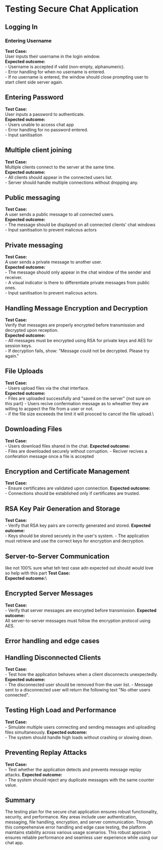 # Testing Secure Chat Application
## Logging In
### Entering Username
**Test Case:**\
User inputs their username in the login window.\
**Expected outcome:**\
    - Username is accepted if valid (non-empty, alphanumeric).\
    - Error handling for when no username is entered.\
    - If no username is entered, the window should close prompting user to start client side server again.

## Entering Password
**Test Case:**\
User inputs a password to authenticate.\
**Expected outcome:**\
    - Users unable to access chat app\
    - Error handling for no password entered.\
    - Input sanitisation

## Multiple client joining
**Test Case:**\
Multiple clients connect to the server at the same time.\
**Expected outcome:**\
    - All clients should appear in the connected users list.\
    - Server should handle multiple connections without dropping any.

## Public messaging
**Test Case:**\
A user sends a public message to all connected users.\
**Expected outcome:**\
    - The message should be displayed on all connected clients' chat windows\
    - Input sanitisation to prevent malicous actors

## Private messaging
**Test Case:**\
A user sends a private message to another user.\
**Expected outcome:**\
    - The message should only appear in the chat window of the sender and receiver.\
    - A visual indicator is there to differentiate private messages from public ones.\
    - Input sanitisation to prevent malicous actors.

## Handling Message Encryption and Decryption
**Test Case:**\
Verify that messages are properly encrypted before transmission and decrypted upon reception.\
**Expected outcome:**\
    - All messages must be encrypted using RSA for private keys and AES for session keys.\
    - If decryption fails, show: "Message could not be decrypted. Please try again."
## File Uploads
**Test Case:**\
    - Users upload files via the chat interface.\
**Expected outcome:**\
    - Files are uploaded successfully and "saved on the server" {not sure on this part}
    - Users recive confermation message as to wheather they are willing to acppect the file from       a user or not.\
    - if the file size exceeeds the limit it will prooced to cancel the file upload.\
## Downloading Files
**Test Case:**\
    - Users download files shared in the chat.
**Expected outcome:**\
    - Files are downloaded securely without corruption.
    - Reciver recives a conferation message once a file is accepted
##  Encryption and Certificate Management
**Test Case:**\
    - Ensure certificates are validated upon connection.
**Expected outcome:**\
    - Connections should be established only if certificates are trusted.
## RSA Key Pair Generation and Storage
**Test Case:**\
    - Verify that RSA key pairs are correctly generated and stored.
**Expected outcome:**\
    - Keys should be stored securely in the user's system.
    - The application must retrieve and use the correct keys for encryption and decryption.

## Server-to-Server Communication
like not 100% sure what teh test case adn expected out should would love so help with this part
**Test Case:**\
**Expected outcome:**\

## Encrypted Server Messages
**Test Case:**\
    - Verify that server messages are encrypted before transmission.
**Expected outcome:**\
All server-to-server messages must follow the encryption protocol using AES.
## Error handling and edge cases
## Handling Disconnected Clients
**Test Case:**\
    - Test how the application behaves when a client disconnects unexpectedly.
**Expected outcome:**\
    - The disconnected user should be removed from the user list.
    - Message sent to a disconnected user will return the following text "No other users               connected".
## Testing High Load and Performance
**Test Case:**\
    - Simulate multiple users connecting and sending messages and uploading files simultaneously.
**Expected outcome:**\
    - The system should handle high loads without crashing or slowing down.
## Preventing Replay Attacks
**Test Case:**\
    - Test whether the application detects and prevents message replay attacks.
**Expected outcome:**\
    - The system should reject any duplicate messages with the same counter value.

## Summary 
The testing plan for the secure chat application ensures robust functionality, security, and performance. Key areas include user authentication, messaging, file handling, encryption, and server communication. Through this comprehensive error handling and edge case testing, the platform maintains stability across various usage scenarios. This robust approach ensures reliable performance and seamless user experience while using our chat app.



